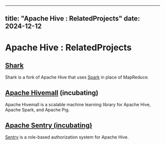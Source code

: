 ---

title: "Apache Hive : RelatedProjects"
date: 2024-12-12
----------------

# Apache Hive : RelatedProjects

## [Shark](https://github.com/amplab/shark/wiki)

Shark is a fork of Apache Hive that uses [Spark](http://spark.incubator.apache.org/) in place of MapReduce.

## [Apache Hivemall](http://hivemall.incubator.apache.org/) (incubating)

Apache Hivemall is a scalable machine learning library for Apache Hive, Apache Spark, and Apache Pig.

## [Apache Sentry (incubating)](https://github.com/apache/incubator-sentry)

[Sentry](https://sentry.incubator.apache.org) is a role-based authorization system for Apache Hive.

